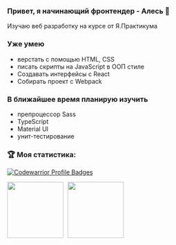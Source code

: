
### Привет, я начинающий фронтендер - Алесь 🙂
Изучаю веб разработку на курсе от Я.Практикума

### Уже умею
- верстать с помощью HTML, CSS 
- писать скрипты на JavaScript в ООП стиле
- Создавать интерфейсы с React
- Собирать проект с Webpack


### В ближайшее время планирую изучить
- препроцессор Sass
- TypeScript
- Material UI
- унит-тестирование 


### :trophy: Моя статистика:
[![Codewarrior Profile Badges](https://www.codewars.com/users/PavlovAles/badges/large)](https://www.codewars.com/users/PavlovAles)


<div>
<a href="https://github-readme-stats.vercel.app/api?username=PavlovAles&hide=contribs&show_icons=true">
  <img  align="left" height="130" style="margin-right: 10px" src="https://github-readme-stats.vercel.app/api?username=PavlovAles&hide=contribs&show_icons=true" />
</a>
<a href="https://github-readme-stats.vercel.app/api/top-langs/?username=PavlovAles&layout=compact">
  <img align="left" height="130" src="https://github-readme-stats.vercel.app/api/top-langs/?username=PavlovAles&layout=compact" />
</a>
</div>
